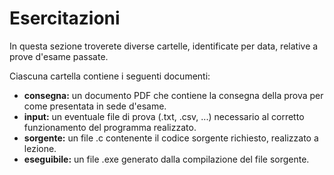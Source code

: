 # Esercitazioni

In questa sezione troverete diverse cartelle, identificate per data, relative a prove d'esame passate.

Ciascuna cartella contiene i seguenti documenti:
* **consegna:** un documento PDF che contiene la consegna della prova per come presentata in sede d'esame.
* **input:** un eventuale file di prova (.txt, .csv, ...) necessario al corretto funzionamento del programma realizzato.
* **sorgente:** un file .c contenente il codice sorgente richiesto, realizzato a lezione.
* **eseguibile:** un file .exe generato dalla compilazione del file sorgente.